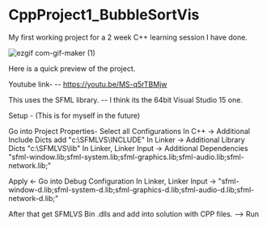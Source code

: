 # CppProject1_BubbleSortVis
 
My first working project for a 2 week C++ learning session I have done.



![ezgif com-gif-maker (1)](https://user-images.githubusercontent.com/67654528/114593051-9175d700-9c83-11eb-86c7-02e45afcbdfe.gif)

Here is a quick preview of the project.

Youtube link-
-- https://youtu.be/MS-q5rTBMjw


This uses the SFML library.
-- I think its the 64bit Visual Studio 15 one.


Setup -
 (This is for myself in the future)

Go into Project Properties-
Select all Configurations
 In C++ -> Additional Include Dicts add "c:\SFMLVS\INCLUDE"
 In Linker -> Additional Library Dicts "c:\SFMLVS\lib"
    In Linker, Linker Input -> Additional Dependencies "sfml-window.lib;sfml-system.lib;sfml-graphics.lib;sfml-audio.lib;sfml-network.lib;"
    
 Apply <-
 Go into Debug Configuration
 In Linker, Linker Input -> "sfml-window-d.lib;sfml-system-d.lib;sfml-graphics-d.lib;sfml-audio-d.lib;sfml-network-d.lib;"


After that get SFMLVS Bin .dlls and add into solution with CPP files.
--> Run

